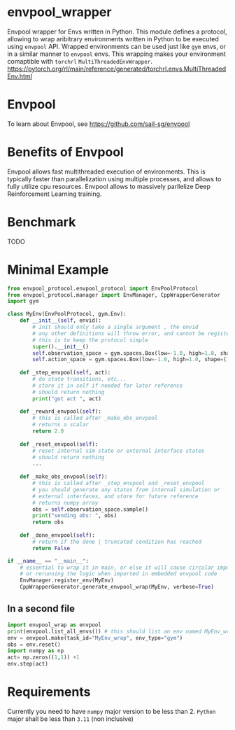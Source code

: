 # envpool_wrapper
Envpool wrapper for Envs written in Python. This module defines a protocol, allowing to wrap aribitrary environments written in Python to be executed using ```envpool``` API. 
Wrapped environments can be used just like ```gym``` envs, or in a similar manner to ```envpool``` envs. 
This wrapping makes your environment comaptible with ```torchrl``` ```MultiThreadedEnvWrapper```. https://pytorch.org/rl/main/reference/generated/torchrl.envs.MultiThreadedEnv.html

# Envpool
To learn about Envpool, see https://github.com/sail-sg/envpool

# Benefits of Envpool
Envpool allows fast multithreaded execution of environments. This is typically faster than parallelization using multiple processes, and allows to fully utilize cpu resources. Envpool allows to massively parllelize Deep Reinforcement Learning training.

# Benchmark
TODO
# Minimal Example
```python
from envpool_protocol.envpool_protocol import EnvPoolProtocol
from envpool_protocol.manager import EnvManager, CppWrapperGenerator
import gym

class MyEnv(EnvPoolProtocol, gym.Env):
    def __init__(self, envid):
        # init should only take a single argument , the envid
        # any other definitions will throw error, and cannot be registered
        # this is to keep the protocol simple
        super().__init__()
        self.observation_space = gym.spaces.Box(low=-1.0, high=1.0, shape=(3,))
        self.action_space = gym.spaces.Box(low=-1.0, high=1.0, shape=(1,))
    
    def _step_envpool(self, act):
        # do state transitions, etc...
        # store it in self if needed for later reference
        # should return nothing
        print("got act ", act)
    
    def _reward_envpool(self):
        # this is called after _make_obs_envpool
        # returns a scalar
        return 2.0
    
    def _reset_envpool(self):
        # reset internal sim state or external interface states
        # should return nothing
        ...
    
    def _make_obs_envpool(self):
        # this is called after _step_envpool and _reset_envpool
        # you should generate any states from internal simulation or
        # external interfaces, and store for future reference
        # returns numpy array
        obs = self.observation_space.sample()
        print("sending obs: ", obs)
        return obs 
    
    def _done_envpool(self):
        # return if the done | truncated condition has reached
        return False

if __name__ == "__main__":
    # essential to wrap it in main, or else it will cause circular imports
    # or rerunning the logic when imported in embedded envpool code
    EnvManager.register_env(MyEnv)
    CppWrapperGenerator.generate_envpool_wrap(MyEnv, verbose=True)

```
## In a second file
```python
import envpool_wrap as envpool
print(envpool.list_all_envs()) # this should list an env named MyEnv_wrap
env = envpool.make(task_id="MyEnv_wrap", env_type="gym")
obs = env.reset()
import numpy as np
act= np.zeros((1,1)) +1
env.step(act)
```
# Requirements
Currently you need to have ```numpy``` major version to be less than 2. 
```Python``` major shall be less than ```3.11``` (non inclusive)
